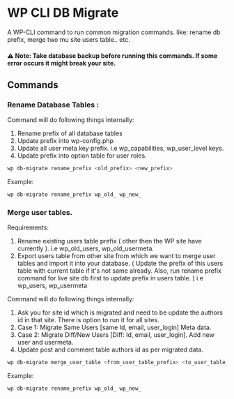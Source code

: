 WP CLI DB Migrate
===

A WP-CLI command to run common migration commands. like: rename db prefix, merge two mu site users table.. etc.

#### ⚠️ Note: Take database backup before running this commands. If some error occurs it might break your site. 

## Commands

### Rename Database Tables :

Command will do following things internally:

1. Rename prefix of all database tables
2. Update prefix into wp-config.php
3. Update all user meta key prefix. i.e wp_capabilities, wp_user_level keys.
4. Update prefix into option table for user roles.
  

```bash
wp db-migrate rename_prefix <old_prefix> <new_prefix>
```
Example: 
```bash
wp db-migrate rename_prefix wp_old_ wp_new_
```

### Merge user tables.

Requirements:

1. Rename existing users table prefix ( other then the WP site have currently ). i.e wp_old_users, wp_old_usermeta. 
2. Export users table from other site from which we want to merge user tables and import it into your database. ( Update the prefix of this users table with current table if it's not same already. Also, run rename prefix command for live site db first to update prefix in users table. ) i.e wp_users, wp_usermeta

Command will do following things internally:

1. Ask you for site id which is migrated and need to be update the authors id in that site. There is option to run it for all sites.
2. Case 1: Migrate Same Users [same Id, email, user_login] Meta data.
3. Case 2: Migrate Diff/New Users [Diff: Id, email, user_login]. Add new user and usermeta.
4. Update post and comment table authors id as per migrated data.

```bash
wp db-migrate merge_user_table <from_user_table_prefix> <to_user_table_prefix>
```
Example: 
```bash
wp db-migrate rename_prefix wp_old_ wp_new_
```
